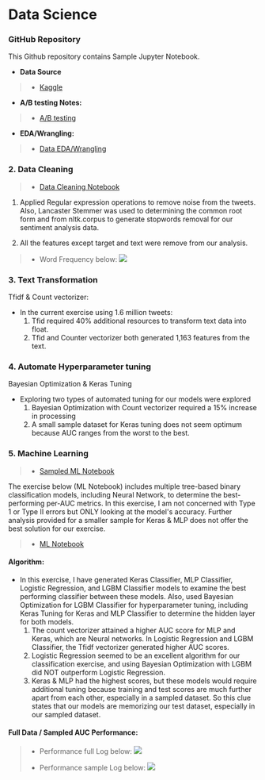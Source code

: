 # Data Science 
### GitHub Repository

This Github repository contains Sample Jupyter Notebook.
- **Data Source**
> * [Kaggle](https://www.kaggle.com/kazanova/sentiment140)

- **A/B testing Notes:**
> * [A/B testing](https://github.com/Erik1120/Sample/blob/main/A_B_Testing_Datacamp.ipynb)

- **EDA/Wrangling:**
> * [Data EDA/Wrangling](https://github.com/Erik1120/Springboard/blob/main/Capstone/Notebook/SentimentAnalysis_wrangling.ipynb)


### 2. Data Cleaning

> * [Data Cleaning Notebook](https://github.com/Erik1120/Springboard/blob/main/Capstone/Notebook/SentimentAnalysis_wrangling.ipynb)

1. Applied Regular expression operations to remove noise from the tweets. Also, Lancaster Stemmer was used to determining the common root form and from nltk.corpus to generate stopwords removal for our sentiment analysis data.

2. All the features except target and text were remove from our analysis.

> * Word Frequency below:
![](https://github.com/Erik1120/Springboard/blob/main/Capstone/Notebook/image/words_freq.png)

### 3. Text Transformation
Tfidf & Count vectorizer:
- In the current exercise using 1.6 million tweets:
    1. Tfid required 40% additional resources to transform text data into float.
    2. Tfid and Counter vectorizer both generated 1,163 features from the text.

### 4. Automate Hyperparameter tuning
Bayesian Optimization & Keras Tuning
- Exploring two types of automated tuning for our models were explored
    1. Bayesian Optimization with Count vectorizer required a 15% increase in processing
    2. A small sample dataset for Keras tuning does not seem optimum because  AUC ranges from the worst to the best. 

### 5. Machine Learning
> * [Sampled ML Notebook](https://github.com/Erik1120/Springboard/blob/main/Capstone/Notebook/Sentiment_Data-SampleData.ipynb)

The exercise below (ML Notebook) includes multiple tree-based binary classification models, including Neural Network, to determine the best-performing per-AUC metrics. In this exercise, I am not concerned with Type 1 or Type II errors but ONLY looking at the model's accuracy. Further analysis provided for a smaller sample for Keras & MLP does not offer the best solution for our exercise. 


> * [ML Notebook](http://localhost:8888/notebooks/Springboard/Capstone/Notebook/Sentiment_Data.ipynb)

#### Algorithm:

- In this exercise, I have generated Keras Classifier, MLP Classifier, Logistic Regression, and LGBM Classifier models to examine the best performing classifier between these models. Also, used Bayesian Optimization for LGBM Classifier for hyperparameter tuning, including Keras Tuning for Keras and MLP Classifier to determine the hidden layer for both models.
    1. The count vectorizer attained a higher AUC score for MLP and Keras, which are Neural networks. In Logistic Regression and  LGBM Classifier, the Tfidf vectorizer generated higher AUC scores. 
    2. Logistic Regression seemed to be an excellent algorithm for our classification exercise, and using Bayesian Optimization with LGBM did NOT outperform Logistic Regression.
    3. Keras & MLP had the highest scores, but these models would require additional tuning because training and test scores are much further apart from each other, especially in a sampled dataset. So this clue states that our models are memorizing our test dataset, especially in our sampled dataset.
    
    
#### Full Data / Sampled AUC Performance:
> * Performance full Log below:
![](https://github.com/Erik1120/Springboard/blob/main/Capstone/Notebook/image/log_styled.png)
>
> * Performance sample Log below:
![](https://github.com/Erik1120/Springboard/blob/main/Capstone/Notebook/image/log_styled_sample.png)
    
